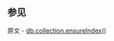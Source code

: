 ## 参见

原文 - [db.collection.ensureIndex()]( https://docs.mongodb.com/manual/reference/method/db.collection.ensureIndex/ )

